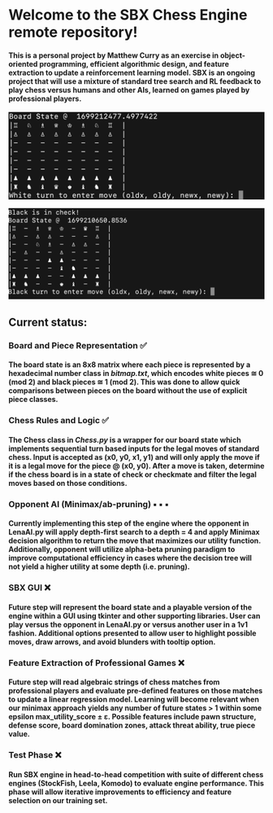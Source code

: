 # Welcome to the SBX Chess Engine remote repository!


#### This is a personal project by Matthew Curry as an exercise in object-oriented programming, efficient algorithmic design, and feature extraction to update a reinforcement learning model. SBX is an ongoing project that will use a mixture of standard tree search and RL feedback to play chess versus humans and other AIs, learned on games played by professional players.


![Chess2](./chess-transparent/chessImage2.png)

![Chess1](./chess-transparent/chessImage1.png)


## Current status:

### Board and Piece Representation :white_check_mark:
#### The board state is an 8x8 matrix where each piece is represented by a hexadecimal number class in *bitmap.txt*, which encodes **white pieces &#8773; 0 (mod 2)** and **black pieces &#8773; 1 (mod 2)**. This was done to allow quick comparisons between pieces on the board without the use of explicit piece classes.

### Chess Rules and Logic :white_check_mark:
#### The Chess class in *Chess.py* is a wrapper for our board state which implements sequential turn based inputs for the legal moves of standard chess. Input is accepted as (x0, y0, x1, y1) and will only apply the move if it is a legal move for the piece @ (x0, y0). After a move is taken, determine if the chess board is in a state of check or checkmate and filter the legal moves based on those conditions.

### Opponent AI (Minimax/ab-pruning) :black_small_square: :black_small_square: :black_small_square:
#### Currently implementing this step of the engine where the opponent in **LenaAI.py** will apply depth-first search to a depth = 4 and apply Minimax decision algorithm to return the move that maximizes our utility function. Additionally, opponent will utilize alpha-beta pruning paradigm to improve computational efficiency in cases where the decision tree will not yield a higher utility at some depth (i.e. pruning).

### SBX GUI :x:
#### Future step will represent the board state and a playable version of the engine within a GUI using tkinter and other supporting libraries. User can play versus the opponent in **LenaAI.py** or versus another user in a 1v1 fashion. Additional options presented to allow user to highlight possible moves, draw arrows, and avoid blunders with tooltip option.

### Feature Extraction of Professional Games :x:
#### Future step will read algebraic strings of chess matches from professional players and evaluate pre-defined features on those matches to update a linear regression model. Learning will become relevant when our minimax approach yields any number of future states > 1 within some epsilon max_utility_score &#x00B1; &#x03B5;. Possible features include pawn structure, defense score, board domination zones, attack threat ability, true piece value.

### Test Phase :x:
#### Run SBX engine in head-to-head competition with suite of different chess engines (StockFish, Leela, Komodo) to evaluate engine performance. This phase will allow iterative improvements to efficiency and feature selection on our training set.

